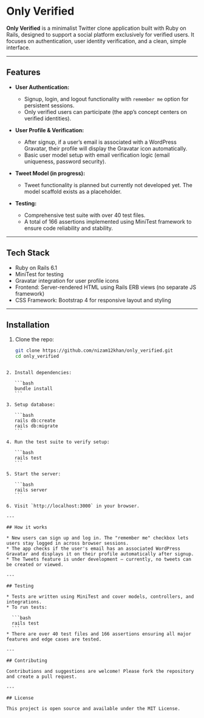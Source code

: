 # Only Verified

**Only Verified** is a minimalist Twitter clone application built with Ruby on Rails, designed to support a social platform exclusively for verified users. It focuses on authentication, user identity verification, and a clean, simple interface.

---

## Features

- **User Authentication:**  
  - Signup, login, and logout functionality with `remember me` option for persistent sessions.  
  - Only verified users can participate (the app’s concept centers on verified identities).  

- **User Profile & Verification:**  
  - After signup, if a user’s email is associated with a WordPress Gravatar, their profile will display the Gravatar icon automatically.  
  - Basic user model setup with email verification logic (email uniqueness, password security).  

- **Tweet Model (in progress):**  
  - Tweet functionality is planned but currently not developed yet. The model scaffold exists as a placeholder.  

- **Testing:**  
  - Comprehensive test suite with over 40 test files.  
  - A total of 166 assertions implemented using MiniTest framework to ensure code reliability and stability.  

---

## Tech Stack

- Ruby on Rails 6.1  
- MiniTest for testing  
- Gravatar integration for user profile icons
- Frontend: Server-rendered HTML using Rails ERB views (no separate JS framework)
- CSS Framework: Bootstrap 4 for responsive layout and styling



---

## Installation

1. Clone the repo:  
   ```bash
   git clone https://github.com/nizam12khan/only_verified.git
   cd only_verified
````

2. Install dependencies:

   ```bash
   bundle install
   ```

3. Setup database:

   ```bash
   rails db:create
   rails db:migrate
   ```

4. Run the test suite to verify setup:

   ```bash
   rails test
   ```

5. Start the server:

   ```bash
   rails server
   ```

6. Visit `http://localhost:3000` in your browser.

---

## How it works

* New users can sign up and log in. The "remember me" checkbox lets users stay logged in across browser sessions.
* The app checks if the user's email has an associated WordPress Gravatar and displays it on their profile automatically after signup.
* The Tweets feature is under development — currently, no tweets can be created or viewed.

---

## Testing

* Tests are written using MiniTest and cover models, controllers, and integrations.
* To run tests:

  ```bash
  rails test
  ```
* There are over 40 test files and 166 assertions ensuring all major features and edge cases are tested.

---

## Contributing

Contributions and suggestions are welcome! Please fork the repository and create a pull request.

---

## License

This project is open source and available under the MIT License.


